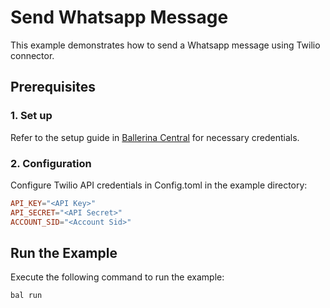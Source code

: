 # Send Whatsapp Message

This example demonstrates how to send a Whatsapp message using Twilio connector.

## Prerequisites

### 1. Set up
Refer to the setup guide in [Ballerina Central](https://central.ballerina.io/ballerinax/twilio/latest) for necessary credentials.

### 2. Configuration

Configure Twilio API credentials in Config.toml in the example directory:

```toml
API_KEY="<API Key>"
API_SECRET="<API Secret>"
ACCOUNT_SID="<Account Sid>"
```

## Run the Example

Execute the following command to run the example:

```bash
bal run
```